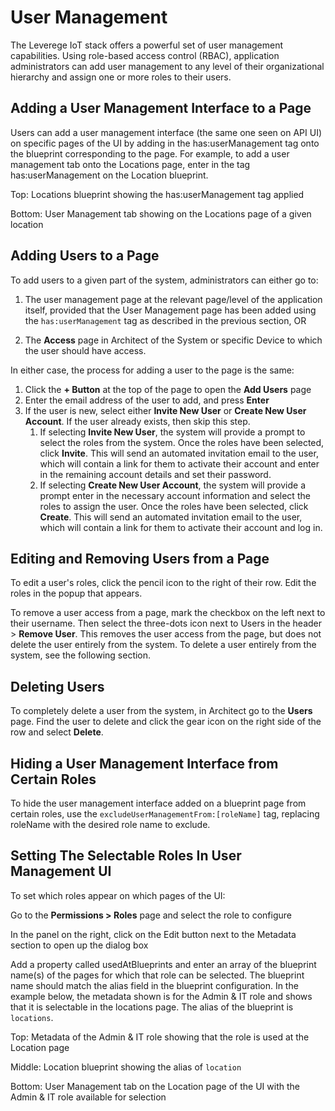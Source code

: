 # User Management

The Leverege IoT stack offers a powerful set of user management capabilities. Using role-based access control (RBAC), application administrators can add user management to any level of their organizational hierarchy and assign one or more roles to their users.

## Adding a User Management Interface to a Page

Users can add a user management interface (the same one seen on API UI) on specific pages of the UI by adding in the has:userManagement tag onto the blueprint corresponding to the page. For example, to add a user management tab onto the Locations page, enter in the tag has:userManagement on the Location blueprint. 

Top: Locations blueprint showing the has:userManagement tag applied

Bottom: User Management tab showing on the Locations page of a given location

## Adding Users to a Page

To add users to a given part of the system, administrators can either go to:

1. The user management page at the relevant page/level of the application itself, provided that the User Management page has been added using the `has:userManagement` tag as described in the previous section, OR

1. The **Access** page in Architect of the System or specific Device to which the user should have access.

In either case, the process for adding a user to the page is the same:

1. Click the **+ Button** at the top of the page to open the **Add Users** page
1. Enter the email address of the user to add, and press **Enter**
1. If the user is new, select either **Invite New User** or **Create New User Account**. If the user already exists, then skip this step.
    1. If selecting **Invite New User**, the system will provide a prompt to select the roles from the system. Once the roles have been selected, click **Invite**. This will send an automated invitation email to the user, which will contain a link for them to activate their account and enter in the remaining account details and set their password.
    1. If selecting **Create New User Account**, the system will provide a prompt enter in the necessary account information and select the roles to assign the user. Once the roles have been selected, click **Create**. This will send an automated invitation email to the user, which will contain a link for them to activate their account and log in.

## Editing and Removing Users from a Page

To edit a user's roles, click the pencil icon to the right of their row. Edit the roles in the popup that appears.

To remove a user access from a page, mark the checkbox on the left next to their username. Then select the three-dots icon next to Users in the header > **Remove User**. This removes the user access from the page, but does not delete the user entirely from the system. To delete a user entirely from the system, see the following section.

## Deleting Users

To completely delete a user from the system, in Architect go to the **Users** page. Find the user to delete and click the gear icon on the right side of the row and select **Delete**.


## Hiding a User Management Interface from Certain Roles

To hide the user management interface added on a blueprint page from certain roles, use the `excludeUserManagementFrom:[roleName]` tag, replacing roleName with the desired role name to exclude.

## Setting The Selectable Roles In User Management UI

To set which roles appear on which pages of the UI:

Go to the **Permissions > Roles** page and select the role to configure

In the panel on the right, click on the Edit button next to the Metadata section to open up the dialog box

Add a property called usedAtBlueprints and enter an array of the blueprint name(s) of the pages for which that role can be selected. The blueprint name should match the alias field in the blueprint configuration. In the example below, the metadata shown is for the Admin & IT role and shows that it is selectable in the locations page. The alias of the blueprint is `locations`. 

Top: Metadata of the Admin & IT role showing that the role is used at the Location page

Middle: Location blueprint showing the alias of `location`

Bottom: User Management tab on the Location page of the UI with the Admin & IT role available for selection

